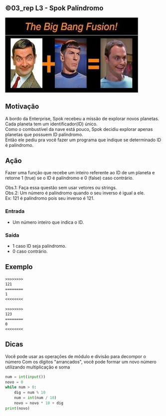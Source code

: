 ## ©03_rep L3 - Spok Palíndromo


![](__capa.jpg)

## Motivação

A bordo da Enterprise, Spok recebeu a missão de explorar novos planetas.  
Cada planeta tem um identificador(ID) único.  
Como o combustível da nave está pouco, Spok decidiu explorar apenas planetas que possuem ID palíndromo.  
Então ele pediu pra você fazer um programa que indique se determinado ID é palíndromo.  

## Ação

Fazer uma função que recebe um inteiro referente ao ID de um planeta e retorne 1 (true)  se o ID é palíndromo e 0 (false) caso contrário.

Obs.1: Faça essa questão sem usar vetores ou strings.  
Obs.2: Um número é palíndromo quando o seu inverso é igual a ele.  
Ex: 121 é palíndromo pois seu inverso é 121.

### Entrada

*   Um número inteiro que indica o ID.  

### Saída

*   1 caso ID seja palíndromo.
*   0 caso contrário.  

## Exemplo
```
>>>>>>>>
121
========  
1
<<<<<<<<

>>>>>>>>
123
========
0
<<<<<<<<
```

## Dicas

Você pode usar as operações de módulo e divisão para decompor o número
Com os dígitos "arrancados", você pode formar um novo número utilizando multiplicação e soma
```py
num = int(input())
novo = 0
while num > 0:
    dig = num % 10
    num = int(num / 10)
    novo = novo * 10 + dig
print(novo)
```

